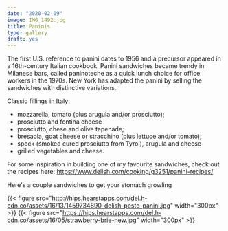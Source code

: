 ```yaml
---
date: "2020-02-09"
image: IMG_1492.jpg
title: Paninis
type: gallery
draft: yes
---
```


The first U.S. reference to panini dates to 1956 and a precursor appeared in a 16th-century Italian cookbook. Panini sandwiches became trendy in Milanese bars, called paninoteche as a quick lunch choice for office workers in the 1970s. New York has adapted the panini by selling the sandwiches with distinctive variations.  

Classic fillings in Italy:  

- mozzarella, tomato (plus arugula and/or prosciutto);  
- prosciutto and fontina cheese  
- prosciutto, chese and olive tapenade;  
- bresaola, goat cheese or stracchino (plus lettuce and/or tomato);  
- speck (smoked cured prosciutto from Tyrol), arugula and cheese  
- grilled vegetables and cheese.  

For some inspiration in building one of my favourite sandwiches, check out the recipes here: https://www.delish.com/cooking/g3251/panini-recipes/  

Here's a couple sandwiches to get your stomach growling  

{{< figure src="http://hips.hearstapps.com/del.h-cdn.co/assets/16/13/1459734890-delish-pesto-panini.jpg"  width="300px" >}} 
{{< figure src="https://hips.hearstapps.com/del.h-cdn.co/assets/16/05/strawberry-brie-new.jpg" width="300px" >}}  